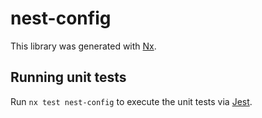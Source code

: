 # nest-config

This library was generated with [Nx](https://nx.dev).

## Running unit tests

Run `nx test nest-config` to execute the unit tests via [Jest](https://jestjs.io).
